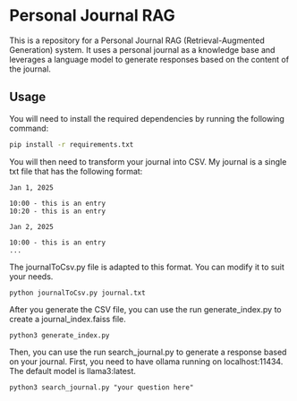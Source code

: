 # Personal Journal RAG

This is a repository for a Personal Journal RAG (Retrieval-Augmented Generation) system. It uses a personal journal as a knowledge base and leverages a language model to generate responses based on the content of the journal.

## Usage

You will need to install the required dependencies by running the following command:

```bash
pip install -r requirements.txt
```

You will then need to transform your journal into CSV.
My journal is a single txt file that has the following format:

```
Jan 1, 2025

10:00 - this is an entry
10:20 - this is an entry

Jan 2, 2025

10:00 - this is an entry
...

```
The journalToCsv.py file is adapted to this format. You can modify it to suit your needs.

```
python journalToCsv.py journal.txt
```

After you generate the CSV file, you can use the run generate_index.py to create a journal_index.faiss file.

```
python3 generate_index.py
```

Then, you can use the run search_journal.py to generate a response based on your journal.
First, you need to have ollama running on localhost:11434. The default model is llama3:latest.

```
python3 search_journal.py "your question here"
```
